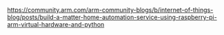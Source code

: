 
https://community.arm.com/arm-community-blogs/b/internet-of-things-blog/posts/build-a-matter-home-automation-service-using-raspberry-pi-arm-virtual-hardware-and-python


